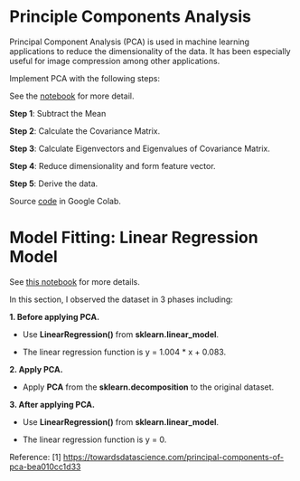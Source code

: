 # Principle Components Analysis

Principal Component Analysis (PCA) is used in machine learning applications to reduce the dimensionality of the data. It has been especially useful for image compression among other applications.

Implement PCA with the following steps:

See the [notebook](https://github.com/lephanthutra/PCA-Principle-Components-Analysis/blob/main/PCA_G2.ipynb) for more detail.

**Step 1**: Subtract the Mean

**Step 2**: Calculate the Covariance Matrix.

**Step 3**: Calculate Eigenvectors and Eigenvalues of Covariance Matrix.

**Step 4**: Reduce dimensionality and form feature vector.

**Step 5**: Derive the data.

Source [code](https://colab.research.google.com/drive/12sVqKaYb3WKdFe1yf91TYuwUv6j-5rmJ) in Google Colab.

# Model Fitting: Linear Regression Model

See [this notebook](https://github.com/lephanthutra/PCA-Principle-Components-Analysis/blob/main/Model_Fitting.ipynb) for more details.

In this section, I observed the dataset in 3 phases including:

**1. Before applying PCA.**

- Use **LinearRegression()** from **sklearn.linear_model**.

- The linear regression function is y = 1.004 * x + 0.083.

**2. Apply PCA.**

- Apply **PCA** from the **sklearn.decomposition** to the original dataset.

**3. After applying PCA.**

- Use **LinearRegression()** from **sklearn.linear_model**.

- The linear regression function is y = 0.



Reference: 
[1] https://towardsdatascience.com/principal-components-of-pca-bea010cc1d33
